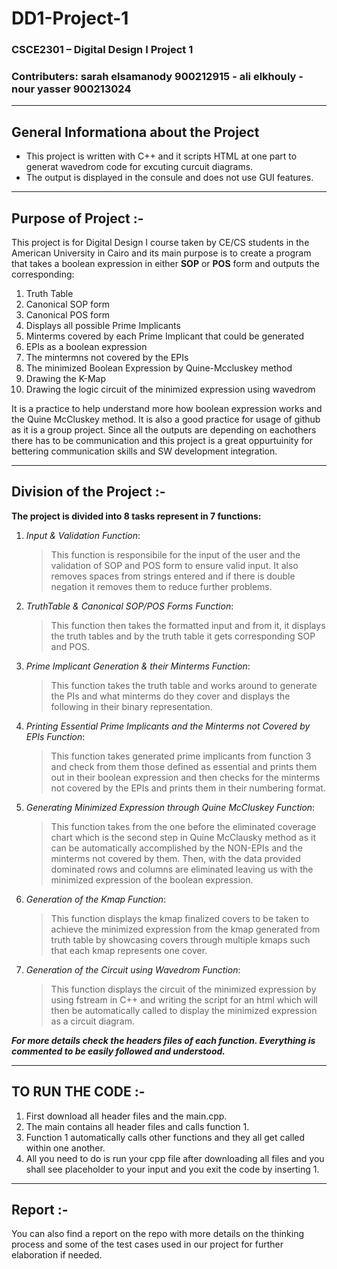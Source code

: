 # DD1-Project-1
### CSCE2301 – Digital Design I Project 1
### Contributers: sarah elsamanody 900212915 - ali elkhouly - nour yasser 900213024
-----

## General Informationa about the Project
- This project is written with C++ and it scripts HTML at one part to generat wavedrom code for excuting curcuit diagrams.
- The output is displayed in the consule and does not use GUI features.

-----
## Purpose of Project :-
This project is for Digital Design I course taken by CE/CS students in the American University in Cairo and its main purpose is to create a program 
that takes a boolean expression in either **SOP** or **POS** form and outputs the corresponding:
1.  Truth Table
2.  Canonical SOP form
3.  Canonical POS form
4.  Displays all possible Prime Implicants
5.  Minterms covered by each Prime Implicant that could be generated
6.  EPIs as a boolean expression
7.  The mintermns not covered by the EPIs
8.  The minimized Boolean Expression by Quine-Mccluskey method
9.  Drawing the K-Map
10. Drawing the logic circuit of the minimized expression using wavedrom

It is a practice to help understand more how boolean expression works and the Quine McCluskey method. It is also a good practice for usage of github as it is a group project.
Since all the outputs are depending on eachothers there has to be communication and this project is a great oppurtuinity for bettering communication skills and SW development integration.

-----
## Division of the Project :-
**The project is divided into 8 tasks represent in 7 functions:**

1. *Input & Validation Function*:

    >This function is responsibile for the input of the user and the validation of SOP and POS form to ensure valid input. It also removes spaces from strings entered and if there is double negation it removes them to reduce further problems.

2. *TruthTable & Canonical SOP/POS Forms Function*:
   
    >This function then takes the formatted input and from it, it displays the truth tables and by the truth table it gets corresponding SOP and POS.

3.  *Prime Implicant Generation & their Minterms Function*:
    
    >This function takes the truth table and works around to generate the PIs and what minterms do they cover and displays the following in their binary representation.

4. *Printing Essential Prime Implicants and the Minterms not Covered by EPIs Function*:

    >This function takes generated prime implicants from function 3 and check from them those defined as essential and prints them out in their boolean expression and then checks for the minterms not covered by the EPIs and prints them in their numbering format.
    
5. *Generating Minimized Expression through Quine McCluskey Function*:

    >This function takes from the one before the eliminated coverage chart which is the second step in Quine McClausky method as it can be automatically accomplished by the NON-EPIs and the minterms not covered by them. Then, with the data provided dominated rows and columns are eliminated leaving us with the minimized expression of the boolean expression.

6. *Generation of the Kmap Function*:

    >This function displays the kmap finalized covers to be taken to achieve the minimized expression from the kmap generated from truth table by showcasing covers through multiple kmaps such that each kmap represents one cover.

7. *Generation of the Circuit using Wavedrom Function*:

    >This function displays the circuit of the minimized expression by using fstream in C++ and writing the script for an html which will then be automatically called to display the minimized expression as a circuit diagram.
     
***For more details check the headers files of each function. Everything is commented to be easily followed and understood.***

------

## TO RUN THE CODE :-

1. First download all header files and the main.cpp.
2. The main contains all header files and calls function 1.
3. Function 1 automatically calls other functions and they all get called within one another.
4. All you need to do is run your cpp file after downloading all files and you shall see placeholder to your input and you exit the code by inserting 1.

-----

## Report :-
You can also find a report on the repo with more details on the thinking process and some of the test cases used in our project for further elaboration if needed.
